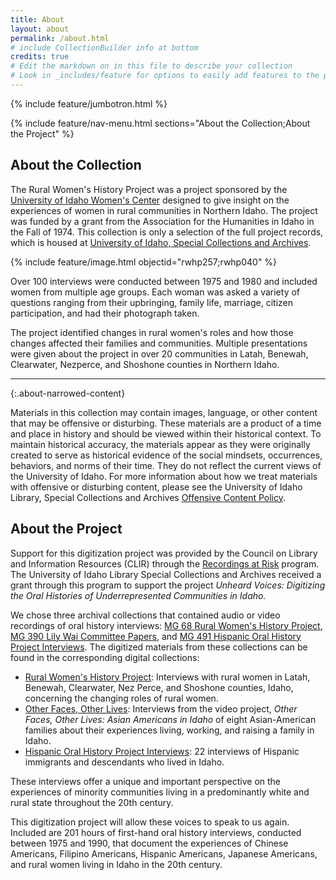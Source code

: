 ```yaml
---
title: About
layout: about
permalink: /about.html
# include CollectionBuilder info at bottom
credits: true
# Edit the markdown on in this file to describe your collection
# Look in _includes/feature for options to easily add features to the page
---
```


{% include feature/jumbotron.html %} 

{% include feature/nav-menu.html sections="About the Collection;About the Project" %}

## About the Collection

The Rural Women's History Project was a project sponsored by the [University of Idaho Women's Center](https://www.uidaho.edu/diversity/edu/womens-center) designed to give insight on the experiences of women in rural communities in Northern Idaho. The project was funded by a grant from the Association for the Humanities in Idaho in the Fall of 1974. This collection is only a selection of the full project records, which is housed at [University of Idaho, Special Collections and Archives](https://archiveswest.orbiscascade.org/ark:/80444/xv42414/).

{% include feature/image.html objectid="rwhp257;rwhp040" %}

Over 100 interviews were conducted between 1975 and 1980 and included women from multiple age groups. Each woman was asked a variety of questions ranging from their upbringing, family life, marriage, citizen participation, and had their photograph taken. 

The project identified changes in rural women's roles and how those changes affected their families and communities. Multiple presentations were given about the project in over 20 communities in Latah, Benewah, Clearwater, Nezperce, and Shoshone counties in Northern Idaho. 

------
{:.about-narrowed-content}

Materials in this collection may contain images, language, or other content that may be offensive or disturbing. These materials are a product of a time and place in history and should be viewed within their historical context. To maintain historical accuracy, the materials appear as they were originally created to serve as historical evidence of the social mindsets, occurrences, behaviors, and norms of their time. They do not reflect the current views of the University of Idaho. For more information about how we treat materials with offensive or disturbing content, please see the University of Idaho Library, Special Collections and Archives [Offensive Content Policy](https://www.lib.uidaho.edu/special-collections/policies.html#offensive-material-in-archival-collections).


## About the Project

Support for this digitization project was provided by the Council on Library and Information Resources (CLIR) through the [Recordings at Risk](https://www.clir.org/recordings-at-risk/) program. The University of Idaho Library Special Collections and Archives received a grant through this program to support the project *Unheard Voices: Digitizing the Oral Histories of Underrepresented Communities in Idaho.* 

We chose three archival collections that contained audio or video recordings of oral history interviews: [MG 68 Rural Women's History Project](https://archiveswest.orbiscascade.org/ark:/80444/xv42414/), [MG 390 Lily Wai Committee Papers](https://archiveswest.orbiscascade.org/ark:/80444/xv54043/), and [MG 491 Hispanic Oral History Project Interviews](https://archiveswest.orbiscascade.org/ark:/80444/xv327325/). The digitized materials from these collections can be found in the corresponding digital collections: 

- [Rural Women's History Project](https://www.lib.uidaho.edu/digital/rwhp/): Interviews with rural women in Latah, Benewah, Clearwater, Nez Perce, and Shoshone counties, Idaho, concerning the changing roles of rural women.
- [Other Faces, Other Lives](https://www.lib.uidaho.edu/digital/otherfaces/): Interviews from the video project, *Other Faces, Other Lives: Asian Americans in Idaho* of eight 
Asian-American families about their experiences living, working, and raising a family in Idaho.
- [Hispanic Oral History Project Interviews](https://www.lib.uidaho.edu/digital/hohp/): 22 interviews of Hispanic immigrants and descendants who lived in Idaho.

These interviews offer a unique and important perspective on the experiences of minority communities living in a predominantly white and rural state throughout the 20th century. 

This digitization project will allow these voices to speak to us again. Included are 201 hours of first-hand oral history interviews, conducted between 1975 and 1990, that document the experiences of Chinese Americans, Filipino Americans, Hispanic Americans, Japanese Americans, and rural women living in Idaho in the 20th century. 
